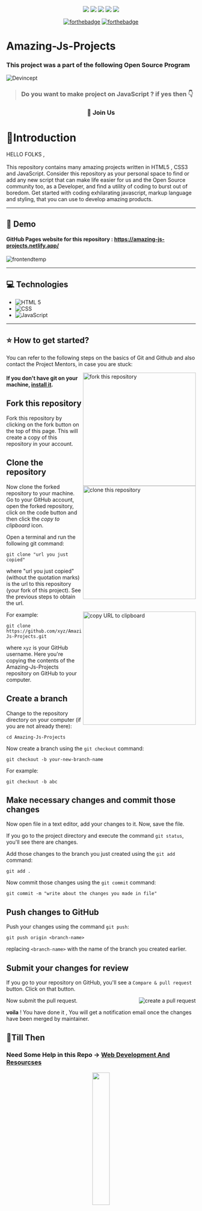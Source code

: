 
<div align="center">

<a href="https://github.com/arpit4567jain/Amazing-Js-Projects/issues"><img src="https://img.shields.io/github/issues/arpit4567jain/Amazing-Js-Projects"></a>
<a href="https://github.com/arpit4567jain/Amazing-Js-Projects/pulls"><img src="https://img.shields.io/github/issues-pr/arpit4567jain/Amazing-Js-Projects"></a>
<a href="https://github.com/arpit4567jain/Amazing-Js-Projects/network/members"><img src="https://img.shields.io/github/forks/arpit4567jain/Amazing-Js-Projects"></a>
<a href="https://github.com/arpit4567jain/Amazing-Js-Projects/stargazers"><img src="https://img.shields.io/github/stars/arpit4567jain/Amazing-Js-Projects"></a>
<a href="https://github.com/arpit4567jain/Amazing-Js-Projects"><img src="https://img.shields.io/github/repo-size/arpit4567jain/Amazing-Js-Projects?color=yellow"></a>

[![forthebadge](https://forthebadge.com/images/badges/built-by-developers.svg)](https://forthebadge.com)
[![forthebadge](https://forthebadge.com/images/badges/built-with-love.svg)](https://forthebadge.com)
	

</div>


#  Amazing-Js-Projects
### This project was a part of the following Open Source Program
  
  ![Devincept](https://user-images.githubusercontent.com/56088741/123548852-1ef59d00-d784-11eb-8e39-255e0c3e97d5.gif)


>### Do you want to make project on JavaScript ? if yes then :point_down:	

 <h3 align="center">
    <a>👋  <strong>Join Us</strong> </a>
 </h3>
    
    
# 📌Introduction
HELLO FOLKS , <br><br>
     This repository contains many amazing projects written in HTML5 , CSS3 and JavaScript.  Consider this repository as your personal space to find or add any new script that can make life easier for us and the Open Source community too, as a Developer, and find a utility of coding to burst out of boredom. Get started with coding exhilarating javascript, markup language and styling, that you can use to develop amazing products.

<hr>

## 🎥 Demo 
#### GitHub Pages website for this repository : https://amazing-js-projects.netlify.app/
![frontendtemp](recording.gif)

<hr>
 
## 💻 Technologies

- ![HTML 5](https://forthebadge.com/images/badges/uses-html.svg)
- ![CSS](https://forthebadge.com/images/badges/uses-css.svg)
- ![JavaScript](https://forthebadge.com/images/badges/uses-js.svg)

<hr>

## ⭐ How to get started?

You can refer to the following steps  on the basics of Git and Github and also contact the Project Mentors, in case you are stuck:

<img align="right" width="300" src="https://firstcontributions.github.io/assets/Readme/fork.png" alt="fork this repository" />

#### If you don't have git on your machine, [install it](https://help.github.com/articles/set-up-git/).

## Fork this repository

Fork this repository by clicking on the fork button on the top of this page.
This will create a copy of this repository in your account.

## Clone the repository

<img align="right" width="300" src="https://firstcontributions.github.io/assets/Readme/clone.png" alt="clone this repository" />

Now clone the forked repository to your machine. Go to your GitHub account, open the forked repository, click on the code button and then click the _copy to clipboard_ icon.

Open a terminal and run the following git command:

```
git clone "url you just copied"
```

where "url you just copied" (without the quotation marks) is the url to this repository (your fork of this project). See the previous steps to obtain the url.

<img align="right" width="300" src="https://firstcontributions.github.io/assets/Readme/copy-to-clipboard.png" alt="copy URL to clipboard" />

For example:

```
git clone https://github.com/xyz/Amazing-Js-Projects.git
```

where `xyz` is your GitHub username. Here you're copying the contents of the Amazing-Js-Projects repository on GitHub to your computer.

## Create a branch

Change to the repository directory on your computer (if you are not already there):

```
cd Amazing-Js-Projects
```

Now create a branch using the `git checkout` command:

```
git checkout -b your-new-branch-name
```

For example:

```
git checkout -b abc
```

## Make necessary changes and commit those changes

Now open file in a text editor, add your changes to it. Now, save the file.


If you go to the project directory and execute the command `git status`, you'll see there are changes.

Add those changes to the branch you just created using the `git add` command:

```
git add .
```

Now commit those changes using the `git commit` command:

```
git commit -m "write about the changes you made in file"
```



## Push changes to GitHub

Push your changes using the command `git push`:

```
git push origin <branch-name>
```

replacing `<branch-name>` with the name of the branch you created earlier.

## Submit your changes for review

If you go to your repository on GitHub, you'll see a `Compare & pull request` button. Click on that button.

<img style="float: right;" src="https://firstcontributions.github.io/assets/Readme/compare-and-pull.png" alt="create a pull request" />

Now submit the pull request.

**voila** ! You have done it , You will get a notification email once the changes have been merged by maintainer.



## 📌Till Then 
 ### Need Some Help in this Repo -> [Web Development And Resourcses](https://github.com/arpit456jain/Web-Development-Path-And-Resources)
<p align="center"><img src="http://www.gurpreetsaluja.com/wp-content/uploads/2016/05/always-keep-learning.png" width=30%></p>
<hr>

 <h1 align=center> Project Admin ❤️ </h1>
<p align="center">
<table>
  <tbody><tr>
 <td align="center"><a href="https://github.com/arpit456jain"><img alt="" src="https://avatars.githubusercontent.com/arpit456jain" width="100px;"><br><sub><b> Arpit Jain </b></sub></a><br><a href="https://github.com/arpit456jain/Cool-Front-End_Templates/commits?author=arpit456jain" title="Code">💻 </a></td> </a></td>

</tbody></table>

<h1 align=center> Mentor 😃 </h1>
<p align="center">

<table>
  <tbody><tr>
    <td align="center"><a href="https://github.com/ankitapuri"><img alt="" src="https://avatars.githubusercontent.com/ankitapuri" width="100px;"><br><sub><b> Ankita Puri</b></sub></a><br></td></a></td>
  </tr>
</tbody></table>

<h2 align=center> ✨ Contributors </h2>

Thanks go to these **Wonderful People** 👨🏻‍💻:      🚀 **Contributions** of any kind are welcome! 

<table>
	<tr>
		 <td>
  		<a href="https://github.com/arpit456jain/Amazing-Js-Projects/graphs/contributors">
  			<img src="https://contributors-img.web.app/image?repo=arpit456jain/Amazing-Js-Projects" />
  		</a>
		</td>
	</tr>
</table>

<hr>

<h1 align=center>Happy Coding 👨‍💻 </h1>

## 💬Join Our CodeSmashers Community

Join - https://discord.gg/gtYUZQSjTt

### Show some ❤️&nbsp; by giving the star :star: to this repository!!
